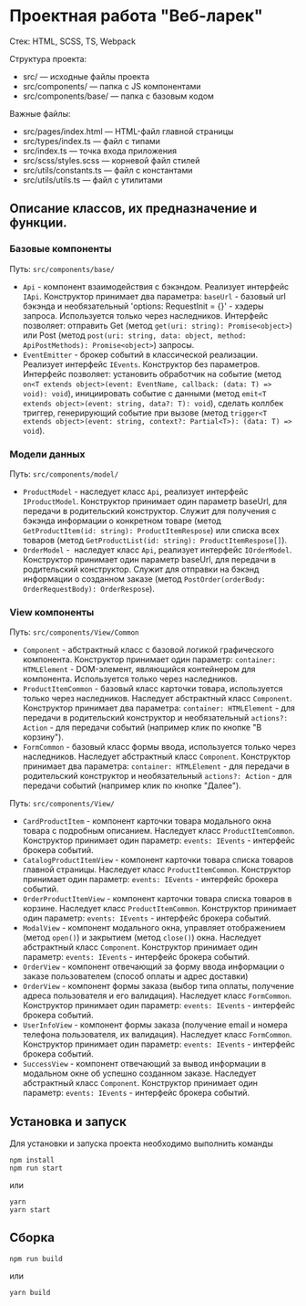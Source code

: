 # Проектная работа "Веб-ларек"

Стек: HTML, SCSS, TS, Webpack

Структура проекта:
- src/ — исходные файлы проекта
- src/components/ — папка с JS компонентами
- src/components/base/ — папка с базовым кодом

Важные файлы:
- src/pages/index.html — HTML-файл главной страницы
- src/types/index.ts — файл с типами
- src/index.ts — точка входа приложения
- src/scss/styles.scss — корневой файл стилей
- src/utils/constants.ts — файл с константами
- src/utils/utils.ts — файл с утилитами

## Описание классов, их предназначение и функции.
### Базовые компоненты
Путь: `src/components/base/`
* `Api` - компонент взаимодействия с бэкэндом. Реализует интерфейс `IApi`. Конструктор принимает два параметра: `baseUrl` - базовый url бэкэнда и необязательный 'options: RequestInit = {}' - хэдеры запроса. Используется только через наследников. Интерфейс позволяет: отправить Get (метод `get(uri: string): Promise<object>`) или Post (метод `post(uri: string, data: object, method: ApiPostMethods): Promise<object>`) запросы.
* `EventEmitter` - брокер событий в классической реализации. Реализует интерфейс `IEvents`. Конструктор без параметров. Интерфейс позволяет: установить обработчик на событие (метод `on<T extends object>(event: EventName, callback: (data: T) => void): void`), инициировать событие с данными (метод `emit<T extends object>(event: string, data?: T): void`), сделать коллбек триггер, генерирующий событие при вызове (метод `trigger<T extends object>(event: string, context?: Partial<T>): (data: T) => void`).

### Модели данных

Путь: `src/components/model/`
* `ProductModel` - наследует класс `Api`, реализует интерфейс `IProductModel`. Конструктор принимает один параметр baseUrl, для передачи в родительский конструктор. Служит для получения с бэкэнда информации о конкретном товаре (метод `GetProductItem(id: string): ProductItemRespose`) или списка всех товаров (метод `GetProductList(id: string): ProductItemRespose[]`).
* `OrderModel` -  наследует класс `Api`, реализует интерфейс `IOrderModel`. Конструктор принимает один параметр baseUrl, для передачи в родительский конструктор. Служит для отправки на бэкэнд информации о созданном заказе (метод `PostOrder(orderBody: OrderRequestBody): OrderRespose`).

### View компоненты
Путь: `src/components/View/Common`
* `Component` - абстрактный класс с базовой логикой графического компонента. Конструктор принимает один параметр: `container: HTMLElement` - DOM-элемент, являющийся контейнером для компонента. Используется только через наследников.
* `ProductItemCommon` - базовый класс карточки товара, используется только через наследников. Наследует абстрактный класс `Component`.  Конструктор принимает два параметра: `container: HTMLElement` - для передачи в родительский конструктор и необязательный `actions?: Action`  - для передачи событий (например клик по кнопке "В корзину").
* `FormCommon` - базовый класс формы ввода, используется только через наследников. Наследует абстрактный класс `Component`.  Конструктор принимает два параметра: `container: HTMLElement` - для передачи в родительский конструктор и необязательный `actions?: Action`  - для передачи событий (например клик по кнопке "Далее").

Путь: `src/components/View/`
* `CardProductItem` - компонент карточки товара модального окна товара с подробным описанием. Наследует класс `ProductItemCommon`. Конструктор принимает один параметр: `events: IEvents` - интерфейс брокера событий.
* `CatalogProductItemView` - компонент карточки товара списка товаров главной страницы. Наследует класс `ProductItemCommon`. Конструктор принимает один параметр: `events: IEvents` - интерфейс брокера событий.
* `OrderProductItemView` - компонент карточки товара списка товаров в корзине. Наследует класс `ProductItemCommon`. Конструктор принимает один параметр: `events: IEvents` - интерфейс брокера событий.
* `ModalView` - компонент модального окна, управляет отображением (метод `open()`) и закрытием (метод `close()`) окна. Наследует абстрактный класс `Component`. Конструктор принимает один параметр: `events: IEvents` - интерфейс брокера событий.
* `OrderView` - компонент отвечающий за форму ввода информации о заказе пользователем (способ оплаты и адрес доставки)
* `OrderView` - компонент формы заказа (выбор типа оплаты, получение адреса пользователя и его валидация). Наследует класс `FormCommon`. Конструктор принимает один параметр: `events: IEvents` - интерфейс брокера событий.
* `UserInfoView` - компонент формы заказа (получение email и номера телефона пользователя, их валидация). Наследует класс `FormCommon`. Конструктор принимает один параметр: `events: IEvents` - интерфейс брокера событий.
* `SuccessView` - компонент отвечающий за вывод информации в модальном окне об успешно созданном заказе. Наследует абстрактный класс `Component`. Конструктор принимает один параметр: `events: IEvents` - интерфейс брокера событий.

## Установка и запуск
Для установки и запуска проекта необходимо выполнить команды

```
npm install
npm run start
```

или

```
yarn
yarn start
```
## Сборка

```
npm run build
```

или

```
yarn build
```
